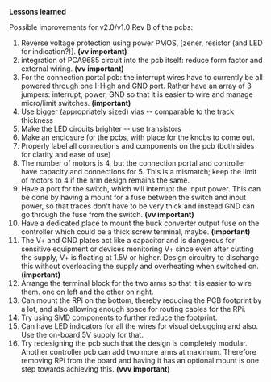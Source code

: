 **Lessons learned**

Possible improvements for v2.0/v1.0 Rev B of the pcbs:

1. Reverse voltage protection using power PMOS, [zener, resistor (and LED for indication?)]. **(vv important)**
2. integration of PCA9685 circuit into the pcb itself: reduce form factor and external wiring. **(vv important)**
3. For the connection portal pcb: the interrupt wires have to currently be all powered through one I-High and GND port. Rather have an array of 3 jumpers: interrupt, power, GND so that it is easier to wire and manage micro/limit switches. **(important)**
4. Use bigger (appropriately sized) vias -- comparable to the track thickness
5. Make the LED circuits brighter -- use transistors
6. Make an enclosure for the pcbs, with place for the knobs to come out.
7. Properly label all connections and components on the pcb (both sides for clarity and ease of use)
8. The number of motors is 4, but the connection portal and controller have capacity and connections for 5. This is a mismatch; keep the limit of motors to 4 if the arm design remains the same.
9. Have a port for the switch, which will interrupt the input power. This can be done by having a mount for a fuse between the switch and input power, so that traces don't have to be very thick and instead GND can go through the fuse from the switch. **(vv important)**
10. Have a dedicated place to mount the buck converter output fuse on the controller which could be a thick screw terminal, maybe. **(important)** 
11. The V+ and GND plates act like a capacitor and is dangerous for sensitive equipment or devices monitoring V+ since even after cutting the supply, V+ is floating at 1.5V or higher. Design circuitry to discharge this without overloading the supply and overheating when switched on. **(important)**
12. Arrange the terminal block for the two arms so that it is easier to wire them. one on left and the other on right.
13. Can mount the RPi on the bottom, thereby reducing the PCB footprint by a lot, and also allowing enough space for routing cables for the RPi.
14. Try using SMD components to further reduce the footprint.
15. Can have LED indicators for all the wires for visual debugging and also. Use the on-board 5V supply for that.
16. Try redesigning the pcb such that the design is completely modular. Another controller pcb can add two more arms at maximum. Therefore removing RPi from the board and having it has an optional mount is one step towards achieving this. **(vvv important)**
